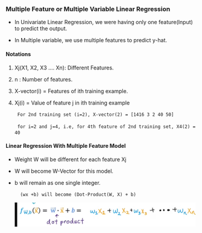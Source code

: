 ### Multiple Feature or Multiple Variable Linear Regression

- In Univariate Linear Regression, we were having only one feature(Input) to predict the output.

- In Multiple variable, we use multiple features to predict y-hat.

#### Notations

1. Xj(X1, X2, X3 .... Xn): Different Features.

2. n : Number of features.

3. X-vector(i) = Features of ith training example.

4. Xj(i) = Value of feature j in ith training example

        For 2nd training set (i=2), X-vector(2) = [1416 3 2 40 50]
        
        for i=2 and j=4, i.e, for 4th feature of 2nd training set, X4(2) = 40


#### Linear Regression With Multiple Feature Model

- Weight W will be different for each feature Xj

- W will become W-Vector for this model.

- b will remain as one single integer.

        (wx +b) will become (Dot-Product(W, X) + b)

    ![alt text](images/model.png)